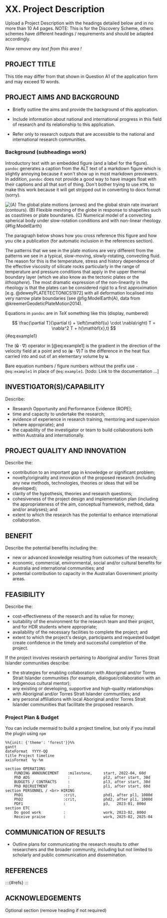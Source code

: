 

XX. Project Description
====================

Upload a Project Description with the headings detailed below and in no more than 10 A4 pages. NOTE: This is for the Discovery Scheme, others schemes have different headings / requirements and should be adapted accordingly. 

*Now remove any text from this area !*


PROJECT TITLE
-----------

This title may differ from that shown in Question A1 of the application
form and may exceed 10 words.

## PROJECT AIMS AND BACKGROUND

- Briefly outline the aims and provide the background of this
application.

- Include information about national and international progress in this
field of research and its relationship to this application.

- Refer only to research outputs that are accessible to the national
and international research communities.

### Background (subheadings work)

Introductory text with an embedded figure (and a label for the figure). `pandoc` generates a caption from the ALT text of a markdown figure which is slightly annoying because it won't show up in most markdown previewers. In addition, `pandoc` does not provide a good way to have images float with their captions and all that sort of thing. Don't bother trying to use `HTML` to make this work because it will get stripped out in converting to docx format (sorry).

![*(A) The global plate motions (arrows) and the global strain rate invariant (contours). (B) Flexible meshing of the globe in response to shapefiles such as coastlines or plate boundaries. (C) Numerical model of a convecting spherical body under slow-rotation conditions and with non-linear rheology.*](./Figures/ModelEarth.png){#fig:ModelEarth} 


The paragraph below shows how you cross reference this figure and how you cite a publication (for automatic inclusion in the references section).

The patterns that we see in the plate motions are very different from the patterns we see in a typical, slow-moving, slowly-rotating, convecting fluid. The reason for this is the temperature, stress and history dependence of the effective viscosity of silicate rocks particularly in the range of temperature and pressure conditions that apply in the upper thermal boundary layer (which we also know as the tectonic plates or the *lithosphere*). The most dramatic expression of the non-linearity in the rheology is that the plates  can be considered rigid to a first approximation [e.g. @deweyPLATETECTONICS1972] with all deformation localised into very narrow plate boundaries (see @fig:ModelEarth(A), data from @kreemerGeodeticPlateMotion2014). 

Equations in `pandoc` are in $TeX$ something like this (display, numbered)

$$
  \frac{\partial T}{\partial t} + \left(\mathbf{u} \cdot \nabla\right) T = \nabla^2 T  + h(\mathbf{x},t) 
$${#eq:example1}

The  $\left(\mathbf{\hat u} \cdot \nabla\right)$ operator in [@eq:example1] is the gradient in the direction of the velocity field at a point and so $\left(\mathbf{u} \cdot \nabla\right) T$ is the difference in the heat flux carried into and out of an elementary volume by $\mathbf{u}$. 

Bare equation numbers / figure numbers without the prefix use `-@eq:example1` in place of `@eq:example1`. [todo: Link to the documentation ...]


INVESTIGATOR(S)/CAPABILITY
--------------------------

Describe:

- Research Opportunity and Performance Evidence (ROPE);
- time and capacity to undertake the research;
- evidence of experience in research training, mentoring and supervision (where appropriate); and
- the capability of the investigator or team to build collaborations both within Australia and internationally.

PROJECT QUALITY AND INNOVATION
-----------------------------

Describe the:

- contribution to an important gap in knowledge or significant problem;
- novelty/originality and innovation of the proposed research
(including any new methods, technologies, theories or ideas that will be
developed);
- clarity of the hypothesis, theories and research questions;
- cohesiveness of the project design and implementation plan (including
the appropriateness of the aim, conceptual framework, method, data
and/or analyses); and
- extent to which the research has the potential to enhance
international collaboration.


BENEFIT
-------

Describe the potential benefits including the:
- new or advanced knowledge resulting from outcomes of the research;
- economic, commercial, environmental, social and/or cultural benefits
for Australia and international communities; and
- potential contribution to capacity in the Australian Government
priority areas.


FEASIBILITY
--------

Describe the:

- cost-effectiveness of the research and its value for money;
- suitability of the environment for the research team and their
project, and for HDR students where appropriate;
- availability of the necessary facilities to complete the project; and
- extent to which the project's design, participants and requested
budget create confidence in the timely and successful completion of the
project.

If the project involves research pertaining to Aboriginal and/or Torres
Strait Islander communities describe:

- the strategies for enabling collaboration with Aboriginal and/or
Torres Strait Islander communities (for example, dialogue/collaboration
with an Indigenous cultural mentor);
- any existing or developing, supportive and high-quality relationships
with Aboriginal and/or Torres Strait Islander communities; and
- any personal affiliations with local Aboriginal and/or Torres Strait
Islander communities that facilitate the proposed research.



### Project Plan & Budget

You can include mermaid to build a project timeline, but only if you install the plugin using `npm`

```mermaid
%%{init: {'theme': 'forest'}}%%
gantt
dateFormat  YYYY-QQ
title Project timeline
axisFormat  %y-%m

section OPERATIONS
    FUNDING ANNOUNCEMENT    :milestone,     start, 2022-04, 60d
    PhD ADS                 :               pl2, after start, 30d
    BUDGETS / CONTRACTS     :               pl3, after start, 30d
    PhD RECRUITMENT         :               pl1, after start, 60d
section PERSONNEL / <br> HIRING
    PhD1                  :crit,            phd1, after pl1, 1000d
    PhD2                  :crit,            phd2, after pl1, 1000d
    PDF1                  :                 p3,   2023-01, 800d
section ETC
    Do good work          :                 work, 2023-02, 800d
    Receive praise        :                 work, 2025-02, 2025-04

```

COMMUNICATION OF RESULTS
---------------------

- Outline plans for communicating the research results to other
researchers and the broader community, including but not limited to
scholarly and public communication and dissemination.


REFERENCES
---------

<!-- don't touch this ! -->

:::{#refs}
:::

<!-- This exact format is required for pandoc to substitute the references. These are tagged with a specific style in the docx which allows them to be formatted as required -->


ACKNOWLEDGEMENTS
----------------

Optional section (remove heading if not required)
